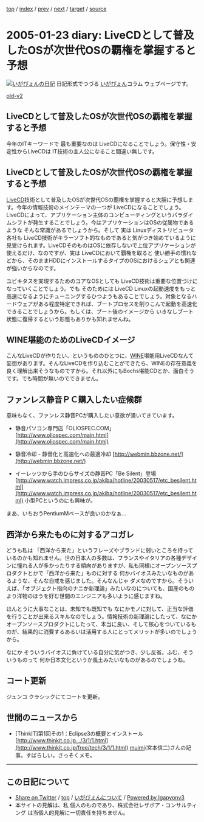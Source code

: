 [top](../index.html) 
 / [index](index.html) 
 / [prev](ig050122.html) 
 / [next](ig050125.html) 
 / [target](https://www.igapyon.jp/igapyon/diary/2005/ig050123.html) 
 / [source](https://github.com/igapyon/diary/blob/master/2005/ig050123.src.md) 

2005-01-23 diary: LiveCDとして普及したOSが次世代OSの覇権を掌握すると予想
=====================================================================================================
[![いがぴょんの日記](https://www.igapyon.jp/igapyon/diary/images/iga200306s.jpg "いがぴょん")](https://www.igapyon.jp/igapyon/diary/memo/memoigapyon.html) 日記形式でつづる [いがぴょん](https://www.igapyon.jp/igapyon/diary/memo/memoigapyon.html)コラム ウェブページです。

[old-v2](ig050123-orig.html)

## LiveCDとして普及したOSが次世代OSの覇権を掌握すると予想

今年のITキーワードで 最も重要なのは LiveCDになることでしょう。保守性・安定性からLiveCDは IT技術の主人公になること間違い無しです。


## LiveCDとして普及したOSが次世代OSの覇権を掌握すると予想

[LiveCD](http://www.igapyon.jp/igapyon/diary/keyword/livecd.html)技術として普及したOSが次世代OSの覇権を掌握すると大胆に予想します。今年の情報技術のメインテーマの一つが
LiveCDになることでしょう。LiveCDによって、アプリケーション主体のコンピューティングというパラダイムシフトが発生することでしょう。今はアプリケーションはOSの従属物であるような そんな常識があるでしょうから。そして 実は Linuxディストリビュータ各社も LiveCD技術がキラーソフト的なものであると気がつき始めているように見受けられます。LiveCDそのものはOSに依存しないで上位アプリケーションが使えるだけ、なのですが、実は LiveCDにおいて覇権を取ると 使い勝手の慣れなどから、そのままHDDにインストールするタイプのOSにおけるシェアとも関連が強いからなのです。

ユビキタスを実現するためのコアなOSとしても LiveCD技術は重要な位置づけになっていくことでしょう。でも そのためには LiveCD Linuxの起動速度をもっと高速になるようにチューニングするひつようもあることでしょう。対象となるハードウェアがある程度特定できれば、ブートプロセスを削りこんで起動を高速化できることでしょうから。もしくは、ブート後のイメージから いきなしブート状態に復帰するという形態もありかも知れませんね。

## WINE堪能のためのLiveCDイメージ

こんなLiveCDが作りたい、というもののひとつに、[WINE](http://www.igapyon.jp/igapyon/diary/keyword/wine.html)堪能用LiveCDなんて妄想があります。そんなLiveCDを作り込むことができたら、WINEの存在意義を良く理解出来そうなものですから。それ以外にもBochs堪能CDとか、面白そうです。でも時間が無いのでできません。

## ファンレス静音ＰＣ購入したい症候群

意味もなく、ファンレス静音PCが購入したい意欲が湧いてきています。

* 静音パソコン専門店「OLIOSPEC.COM」
  [http://www.oliospec.com/main.html](http://www.oliospec.com/main.html)
  
* 静音冷却 - 静音化と高速化への最適冷却
  [http://webmin.bbzone.net/](http://webmin.bbzone.net/)
  
* イーレッツから手のひらサイズの静音PC「Be Silent」登場
  [http://www.watch.impress.co.jp/akiba/hotline/20030517/etc_besilent.html](http://www.watch.impress.co.jp/akiba/hotline/20030517/etc_besilent.html)
  小型PCというのにも興味が。

まあ、いちおうPentiumMベースが良いのかなぁ…

## 西洋から来たものに対するアコガレ

どうも私は 「西洋から来た」というフレーズやブランドに弱いところを持っているのかも知れません。世の日本人の多数は、フランスやイタリアの各種デザインに憧れる人が多かったりする傾向がありますが、私も同様にオープンソースプロダクトとかで「西洋から来た」ものに対する 何かバイオスみたいなものがあるような、そんな自戒を感じました。そんなんじゃ ダメなのですから。そういえば、「オブジェクト指向のナニか新理論」みたいなのについても、国産のものより洋物のほうを好む世間のエンジニアも多いように感じますね。

ほんとうに大事なことは、未知でも既知でも なにかモノに対して、正当な評価を行うことが出来るスキルなのでしょう。情報技術の新理論にしたって、なにかオープンソースプロダクトにしたって、本当に良い、そして核心をついているものが、結果的に消費するあるいは活用する人にとってメリットが多いのでしょうから。

なにか そういうバイオスに負けている自分に気がつき、少し反省。ふむ、そういうものって 何か日本文化というか風土みたいなものがあるのでしょうね。

## コート更新

ジュンコ クラシックにてコートを更新。

## 世間のニュースから

* [ThinkIT]第1回その1：Eclipse3の概要とインストール
  [http://www.thinkit.co.jp.../3/1/1.html](http://www.thinkit.co.jp/free/tech/3/1/1.html)
  [muimi](http://muimi.com/)(宮本信二)さんの記事。すばらしい。さっそくメモ。


----------------------------------------------------------------------------------------------------

## この日記について

* [Share on Twitter](https://twitter.com/intent/tweet?hashtags=igapyon%2Cdiary%2C%E3%81%84%E3%81%8C%E3%81%B4%E3%82%87%E3%82%93&text=LiveCD%E3%81%A8%E3%81%97%E3%81%A6%E6%99%AE%E5%8F%8A%E3%81%97%E3%81%9FOS%E3%81%8C%E6%AC%A1%E4%B8%96%E4%BB%A3OS%E3%81%AE%E8%A6%87%E6%A8%A9%E3%82%92%E6%8E%8C%E6%8F%A1%E3%81%99%E3%82%8B%E3%81%A8%E4%BA%88%E6%83%B3&url=https%3A%2F%2Fwww.igapyon.jp%2Figapyon%2Fdiary%2F2005%2Fig050123.html) / [top](../index.html) / [いがぴょんについて](https://www.igapyon.jp/igapyon/diary/memo/memoigapyon.html) / [Powered by Igapyonv3](https://github.com/igapyon/igapyonv3)
* 本サイトの見解は、私 個人のものであり、株式会社レザボア・コンサルティング は当個人的見解に一切責任を持ちません。 
